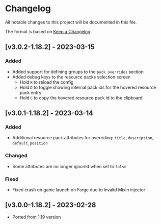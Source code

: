 # Changelog
All notable changes to this project will be documented in this file.

The format is based on [Keep a Changelog].

## [v3.0.2-1.18.2] - 2023-03-15
### Added
- Added support for defining groups to the `pack_overrides` section
- Added debug keys to the resource packs selection screen
    - Hold `R` to reload the config
    - Hold `D` to toggle showing internal pack ids for the hovered resource pack entry
    - Hold `C` to copy the hovered resource pack id to the clipboard

## [v3.0.1-1.18.2] - 2023-03-14
### Added
- Additional resource pack attributes for overriding: `title`, `description`, `default_position`
### Changed
- Some attributes are no longer ignored when set to `false`
### Fixed
- Fixed crash on game launch on Forge due to invalid Mixin injector

## [v3.0.0-1.18.2] - 2023-02-28
- Ported from 1.19 version

[Keep a Changelog]: https://keepachangelog.com/en/1.0.0/
